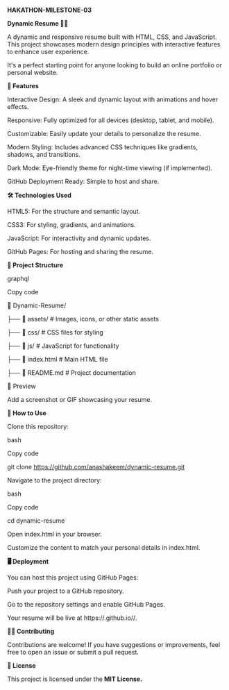 **HAKATHON-MILESTONE-03**

**Dynamic Resume 🎨💼**

A dynamic and responsive resume built with HTML, CSS, and JavaScript. This project showcases modern design principles with interactive features to enhance user experience.

It's a perfect starting point for anyone looking to build an online portfolio or personal website.

**🚀 Features**

Interactive Design: A sleek and dynamic layout with animations and hover effects.

Responsive: Fully optimized for all devices (desktop, tablet, and mobile).

Customizable: Easily update your details to personalize the resume.

Modern Styling: Includes advanced CSS techniques like gradients, shadows, and transitions.

Dark Mode: Eye-friendly theme for night-time viewing (if implemented).

GitHub Deployment Ready: Simple to host and share.

**🛠️ Technologies Used**

HTML5: For the structure and semantic layout.

CSS3: For styling, gradients, and animations.

JavaScript: For interactivity and dynamic updates.

GitHub Pages: For hosting and sharing the resume.

**📂 Project Structure**

graphql

Copy code

📁 Dynamic-Resume/

├── 📂 assets/            # Images, icons, or other static assets

├── 📂 css/               # CSS files for styling

├── 📂 js/                # JavaScript for functionality

├── 📜 index.html         # Main HTML file

├── 📜 README.md          # Project documentation

📸 Preview

Add a screenshot or GIF showcasing your resume.

**🌟 How to Use**

Clone this repository:

bash

Copy code

git clone https://github.com/anashakeem/dynamic-resume.git

Navigate to the project directory:

bash

Copy code

cd dynamic-resume

Open index.html in your browser.

Customize the content to match your personal details in index.html.

**🖥️ Deployment**

You can host this project using GitHub Pages:

Push your project to a GitHub repository.

Go to the repository settings and enable GitHub Pages.

Your resume will be live at https://<username>.github.io/<repository-name>/.

**👨‍💻 Contributing**

Contributions are welcome! If you have suggestions or improvements, feel free to open an issue or submit a pull request.

**📄 License**

This project is licensed under the **MIT License.**

